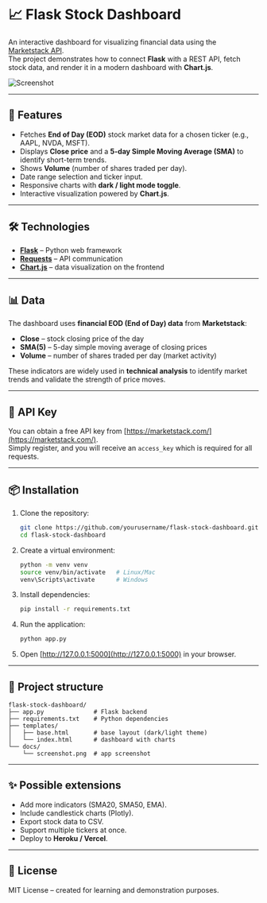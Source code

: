 # 📈 Flask Stock Dashboard

An interactive dashboard for visualizing financial data using the [Marketstack API](https://marketstack.com/).  
The project demonstrates how to connect **Flask** with a REST API, fetch stock data, and render it in a modern dashboard with **Chart.js**.

![Screenshot](docs/screenshot.png)

---

## 🚀 Features
- Fetches **End of Day (EOD)** stock market data for a chosen ticker (e.g., AAPL, NVDA, MSFT).
- Displays **Close price** and a **5-day Simple Moving Average (SMA)** to identify short-term trends.
- Shows **Volume** (number of shares traded per day).
- Date range selection and ticker input.
- Responsive charts with **dark / light mode toggle**.
- Interactive visualization powered by **Chart.js**.

---

## 🛠 Technologies
- **[Flask](https://flask.palletsprojects.com/)** – Python web framework  
- **[Requests](https://requests.readthedocs.io/)** – API communication  
- **[Chart.js](https://www.chartjs.org/)** – data visualization on the frontend  

---

## 📊 Data
The dashboard uses **financial EOD (End of Day) data** from **Marketstack**:
- **Close** – stock closing price of the day  
- **SMA(5)** – 5-day simple moving average of closing prices  
- **Volume** – number of shares traded per day (market activity)  

These indicators are widely used in **technical analysis** to identify market trends and validate the strength of price moves.

---

## 🔑 API Key
You can obtain a free API key from [https://marketstack.com/](https://marketstack.com/).  
Simply register, and you will receive an `access_key` which is required for all requests.

---

## 📦 Installation
1. Clone the repository:
   ```bash
   git clone https://github.com/yourusername/flask-stock-dashboard.git
   cd flask-stock-dashboard
   ```

2. Create a virtual environment:
   ```bash
   python -m venv venv
   source venv/bin/activate   # Linux/Mac
   venv\Scripts\activate      # Windows
   ```

3. Install dependencies:
   ```bash
   pip install -r requirements.txt
   ```

4. Run the application:
   ```bash
   python app.py
   ```

5. Open [http://127.0.0.1:5000](http://127.0.0.1:5000) in your browser.

---

## 📂 Project structure
```
flask-stock-dashboard/
├── app.py              # Flask backend
├── requirements.txt    # Python dependencies
├── templates/
│   ├── base.html       # base layout (dark/light theme)
│   └── index.html      # dashboard with charts
└── docs/
    └── screenshot.png  # app screenshot
```

---

## ✨ Possible extensions
- Add more indicators (SMA20, SMA50, EMA).
- Include candlestick charts (Plotly).
- Export stock data to CSV.
- Support multiple tickers at once.
- Deploy to **Heroku / Vercel**.

---

## 📜 License
MIT License – created for learning and demonstration purposes.
